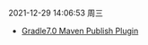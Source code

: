 # 

2021-12-29 14:06:53 周三

- [Gradle7.0 Maven Publish Plugin](https://docs.gradle.org/7.0/userguide/publishing_maven.html#publishing_maven)
